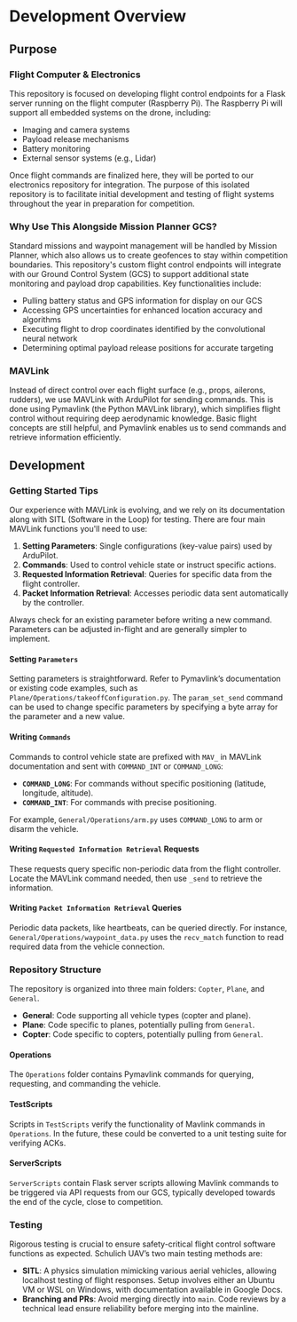 # Development Overview

## Purpose

### Flight Computer & Electronics

This repository is focused on developing flight control endpoints for a Flask server running on the flight computer (Raspberry Pi). The Raspberry Pi will support all embedded systems on the drone, including:
- Imaging and camera systems
- Payload release mechanisms
- Battery monitoring
- External sensor systems (e.g., Lidar)

Once flight commands are finalized here, they will be ported to our electronics repository for integration. The purpose of this isolated repository is to facilitate initial development and testing of flight systems throughout the year in preparation for competition.

### Why Use This Alongside Mission Planner GCS?

Standard missions and waypoint management will be handled by Mission Planner, which also allows us to create geofences to stay within competition boundaries. This repository's custom flight control endpoints will integrate with our Ground Control System (GCS) to support additional state monitoring and payload drop capabilities. Key functionalities include:
- Pulling battery status and GPS information for display on our GCS
- Accessing GPS uncertainties for enhanced location accuracy and algorithms
- Executing flight to drop coordinates identified by the convolutional neural network
- Determining optimal payload release positions for accurate targeting

### MAVLink

Instead of direct control over each flight surface (e.g., props, ailerons, rudders), we use MAVLink with ArduPilot for sending commands. This is done using Pymavlink (the Python MAVLink library), which simplifies flight control without requiring deep aerodynamic knowledge. Basic flight concepts are still helpful, and Pymavlink enables us to send commands and retrieve information efficiently.

## Development

### Getting Started Tips

Our experience with MAVLink is evolving, and we rely on its documentation along with SITL (Software in the Loop) for testing. There are four main MAVLink functions you'll need to use:
1. **Setting Parameters**: Single configurations (key-value pairs) used by ArduPilot.
2. **Commands**: Used to control vehicle state or instruct specific actions.
3. **Requested Information Retrieval**: Queries for specific data from the flight controller.
4. **Packet Information Retrieval**: Accesses periodic data sent automatically by the controller.

Always check for an existing parameter before writing a new command. Parameters can be adjusted in-flight and are generally simpler to implement.

#### Setting `Parameters`

Setting parameters is straightforward. Refer to Pymavlink’s documentation or existing code examples, such as `Plane/Operations/takeoffConfiguration.py`. The `param_set_send` command can be used to change specific parameters by specifying a byte array for the parameter and a new value.

#### Writing `Commands`

Commands to control vehicle state are prefixed with `MAV_` in MAVLink documentation and sent with `COMMAND_INT` or `COMMAND_LONG`:
- **`COMMAND_LONG`**: For commands without specific positioning (latitude, longitude, altitude).
- **`COMMAND_INT`**: For commands with precise positioning.

For example, `General/Operations/arm.py` uses `COMMAND_LONG` to arm or disarm the vehicle.

#### Writing `Requested Information Retrieval` Requests

These requests query specific non-periodic data from the flight controller. Locate the MAVLink command needed, then use `_send` to retrieve the information.

#### Writing `Packet Information Retrieval` Queries

Periodic data packets, like heartbeats, can be queried directly. For instance, `General/Operations/waypoint_data.py` uses the `recv_match` function to read required data from the vehicle connection.

### Repository Structure

The repository is organized into three main folders: `Copter`, `Plane`, and `General`. 
- **General**: Code supporting all vehicle types (copter and plane).
- **Plane**: Code specific to planes, potentially pulling from `General`.
- **Copter**: Code specific to copters, potentially pulling from `General`.

#### Operations

The `Operations` folder contains Pymavlink commands for querying, requesting, and commanding the vehicle.

#### TestScripts

Scripts in `TestScripts` verify the functionality of Mavlink commands in `Operations`. In the future, these could be converted to a unit testing suite for verifying ACKs.

#### ServerScripts

`ServerScripts` contain Flask server scripts allowing Mavlink commands to be triggered via API requests from our GCS, typically developed towards the end of the cycle, close to competition.

### Testing

Rigorous testing is crucial to ensure safety-critical flight control software functions as expected. Schulich UAV’s two main testing methods are:
- **SITL**: A physics simulation mimicking various aerial vehicles, allowing localhost testing of flight responses. Setup involves either an Ubuntu VM or WSL on Windows, with documentation available in Google Docs.
- **Branching and PRs**: Avoid merging directly into `main`. Code reviews by a technical lead ensure reliability before merging into the mainline.
